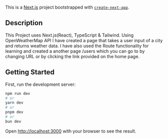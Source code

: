 This is a [Next.js](https://nextjs.org/) project bootstrapped with [`create-next-app`](https://github.com/vercel/next.js/tree/canary/packages/create-next-app).

## Description

This Project uses Next.js(React), TypeScript & Tailwind.
Using OpenWeatherMap API I have created a page that takes a user input of a city and returns weather data.
I have also used the Route functionality for learning and created a another page /users which you can go to by changing URL or by clicking the link provided on the home page.

## Getting Started

First, run the development server:

```bash
npm run dev
# or
yarn dev
# or
pnpm dev
# or
bun dev
```

Open [http://localhost:3000](http://localhost:3000) with your browser to see the result.
